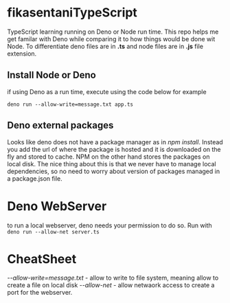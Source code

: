 # fikasentaniTypeScript

TypeScript learning running on Deno or Node run time.
This repo helps me get familar with Deno while comparing it to how things would be done wit Node.
To differentiate deno files are in **.ts** and node files are in **.js** file extension.

## Install Node or Deno

if using Deno as a run time, execute using the code below for example

`deno run --allow-write=message.txt app.ts`

## Deno external packages

Looks like deno does not have a package manager as in _npm install_. Instead you add the url of where the package is hosted and it is downloaded on the fly and stored to cache. NPM on the other hand stores the packages on local disk. The nice thing about this is that we never have to manage local dependencies, so no need to worry about version of packages managed in a package.json file.

# Deno WebServer

to run a local webserver, deno needs your permission to do so. Run with `deno run --allow-net server.ts`

# CheatSheet

_--allow-write=message.txt_ - allow to write to file system, meaning allow to create a file on local disk
_--allow-net_ - allow netwaork access to create a port for the webserver.
